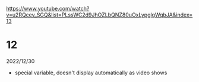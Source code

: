 https://www.youtube.com/watch?v=u2RQcev_SGQ&list=PLssWC2d9JhOZLbQNZ80uOxLypglgWqbJA&index=13

# 12

2022/12/30

- special variable, doesn't display automatically as video shows
